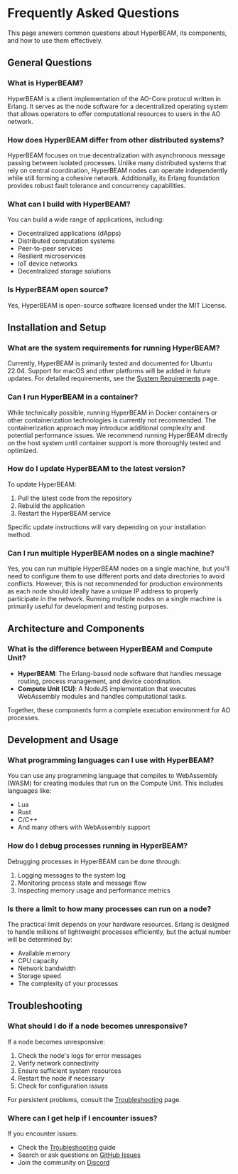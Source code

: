 # Frequently Asked Questions

This page answers common questions about HyperBEAM, its components, and how to use them effectively.

## General Questions

### What is HyperBEAM?

HyperBEAM is a client implementation of the AO-Core protocol written in Erlang. It serves as the node software for a decentralized operating system that allows operators to offer computational resources to users in the AO network.

### How does HyperBEAM differ from other distributed systems?

HyperBEAM focuses on true decentralization with asynchronous message passing between isolated processes. Unlike many distributed systems that rely on central coordination, HyperBEAM nodes can operate independently while still forming a cohesive network. Additionally, its Erlang foundation provides robust fault tolerance and concurrency capabilities.

### What can I build with HyperBEAM?

You can build a wide range of applications, including:

- Decentralized applications (dApps)
- Distributed computation systems
- Peer-to-peer services
- Resilient microservices
- IoT device networks
- Decentralized storage solutions

### Is HyperBEAM open source?

Yes, HyperBEAM is open-source software licensed under the MIT License.

## Installation and Setup

### What are the system requirements for running HyperBEAM?

Currently, HyperBEAM is primarily tested and documented for Ubuntu 22.04. Support for macOS and other platforms will be added in future updates. For detailed requirements, see the [System Requirements](../getting-started/requirements.md) page.

### Can I run HyperBEAM in a container?

While technically possible, running HyperBEAM in Docker containers or other containerization technologies is currently not recommended. The containerization approach may introduce additional complexity and potential performance issues. We recommend running HyperBEAM directly on the host system until container support is more thoroughly tested and optimized.

### How do I update HyperBEAM to the latest version?

To update HyperBEAM:

1. Pull the latest code from the repository
2. Rebuild the application
3. Restart the HyperBEAM service

Specific update instructions will vary depending on your installation method.

### Can I run multiple HyperBEAM nodes on a single machine?

Yes, you can run multiple HyperBEAM nodes on a single machine, but you'll need to configure them to use different ports and data directories to avoid conflicts. However, this is not recommended for production environments as each node should ideally have a unique IP address to properly participate in the network. Running multiple nodes on a single machine is primarily useful for development and testing purposes.

## Architecture and Components

### What is the difference between HyperBEAM and Compute Unit?

- **HyperBEAM**: The Erlang-based node software that handles message routing, process management, and device coordination.
- **Compute Unit (CU)**: A NodeJS implementation that executes WebAssembly modules and handles computational tasks.

Together, these components form a complete execution environment for AO processes.

## Development and Usage

### What programming languages can I use with HyperBEAM?

You can use any programming language that compiles to WebAssembly (WASM) for creating modules that run on the Compute Unit. This includes languages like:

- Lua
- Rust
- C/C++
- And many others with WebAssembly support

### How do I debug processes running in HyperBEAM?

Debugging processes in HyperBEAM can be done through:

1. Logging messages to the system log
2. Monitoring process state and message flow
3. Inspecting memory usage and performance metrics

### Is there a limit to how many processes can run on a node?

The practical limit depends on your hardware resources. Erlang is designed to handle millions of lightweight processes efficiently, but the actual number will be determined by:

- Available memory
- CPU capacity
- Network bandwidth
- Storage speed
- The complexity of your processes


## Troubleshooting

### What should I do if a node becomes unresponsive?

If a node becomes unresponsive:

1. Check the node's logs for error messages
2. Verify network connectivity
3. Ensure sufficient system resources
4. Restart the node if necessary
5. Check for configuration issues

For persistent problems, consult the [Troubleshooting](troubleshooting.md) page.

### Where can I get help if I encounter issues?

If you encounter issues:

- Check the [Troubleshooting](troubleshooting.md) guide
- Search or ask questions on [GitHub Issues](https://github.com/permaweb/HyperBEAM/issues)
- Join the community on [Discord](https://discord.gg/V3yjzrBxPM)